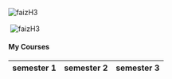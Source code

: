 <p align="left"> <img src="https://komarev.com/ghpvc/?username=faizH3" alt="faizH3" /> </p>
<p>&nbsp;<img align="center" src="https://github-readme-stats.vercel.app/api?username=faizH3&show_icons=true" alt="faizH3" /></p>
<!-- <p><img align="center" src="https://github-readme-stats.faizH3.vercel.app/api/top-langs/?username=faizH3" /> -->
<p><src="https://github.com/faizH3/tree/deployments/activity_log"/>
 
#### My Courses
 
| semester 1 | semester 2 | semester 3 |
| :--- | :--- | :--- |

<!-- [![CircleCI](https://circleci.com/gh/faizH3/tree/tree/master.svg?style=svg)](https://circleci.com/gh/faizH3/tree/tree/master) -->
<!-- <p><img align='center' src='https://github.com/faizH3/tree/blob/master/img/SmartHomeNotificationsBlogAsset.png'</p> -->
<!-- ## Welcome to GitHub Pages

You can use the [editor on GitHub](https://github.com/faizH3/newbie/edit/master/README.md) to maintain and preview the content for your website in Markdown files.

Whenever you commit to this repository, GitHub Pages will run [Jekyll](https://jekyllrb.com/) to rebuild the pages in your site, from the content in your Markdown files.

### Markdown

Markdown is a lightweight and easy-to-use syntax for styling your writing. It includes conventions for

```markdown
Syntax highlighted code block

# Header 1
## Header 2
### Header 3

- Bulleted
- List

1. Numbered
2. List

**Bold** and _Italic_ and `Code` text

[Link](url) and ![Image](src)
```

For more details see [GitHub Flavored Markdown](https://guides.github.com/features/mastering-markdown/).

### Jekyll Themes

Your Pages site will use the layout and styles from the Jekyll theme you have selected in your [repository settings](https://github.com/faizH3/newbie/settings). The name of this theme is saved in the Jekyll `_config.yml` configuration file.

### Support or Contact

Having trouble with Pages? Check out our [documentation](https://docs.github.com/categories/github-pages-basics/) or [contact support](https://github.com/contact) and we’ll help you sort it out.
 -->
